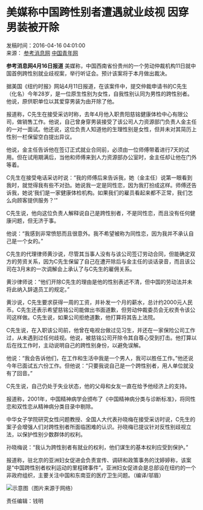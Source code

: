# 美媒称中国跨性别者遭遇就业歧视 因穿男装被开除

发稿时间：2016-04-16 04:01:00  
来源： [参考消息网](http://www.cankaoxiaoxi.com/china/20160416/1130021.shtml) [中国青年网](http://www.youth.cn)  

**参考消息网4月16日报道** 美媒称，中国西南省份贵州的一个劳动仲裁机构11日就中国首例跨性别就业歧视案，举行听证会。预计该案将于本月做出裁决。

据美国《纽约时报》网站4月11日报道，在该案件中，提交仲裁申请书的C先生（化名）今年28岁，是一位原生性别为女性，自我性别认同为男性的跨性别者。他说，原供职单位以其爱穿男装为由开除了他。

报道称，C先生在接受采访时称，去年4月他入职贵阳慈铭健康体检中心有限公司，做销售工作。他说，自己曾身穿男装接受了该公司人力资源部门负责人金主任的一对一面试。他还说，这位负责人知道他的生理性别是女性，但并未对其简历上性别一栏保留空白提出异议。

他说，金主任告诉他在签订正式就业合同前，必须由一位师傅带着进行7天的试用。但在试用期满后，当他和师傅来到人力资源部办公室时，金主任却让他在门外等着。

C先生在接受电话采访时说：“我的师傅后来告诉我，她（金主任）说第一眼看到我时，就觉得我有些不对劲。她说我一定是同性恋，因为我打扮成这样。师傅还告诉我，她说‘我们是一家健康体检机构。如果我们的雇员看起来都不正常，我们怎么向顾客提供服务？’”

C先生说，他向这位负责人解释说自己是跨性别者，不是同性恋，而且没有任何健康问题，但无济于事。

他说：“我感到非常愤怒而且很意外。我不希望被称为同性恋，因为我并不承认自己是一个女的。”

C先生的代理律师黄沙说，尽管其当事人没有与该公司签订劳动合同，但能确定双方的劳资关系，因为C先生保留了自己在遭开除后与金主任的谈话录音，而且该公司在3月末的一次调解会上承认了与C先生的雇佣关系。

黄沙律师说：“他们开除C先生的理由是他的性别表述不清，但中国的劳动法并未将此纳入辞退员工的规定。”

黄沙说，C先生要求获得一周的工资，并补发一个月的薪水，总计约2000元人民币。C先生还表示希望慈铭公司能做出书面道歉，但劳动仲裁委员会无权责令该公司这样做。C先生说，如果公司拒绝道歉，他打算将其告上法院。

C先生说，在入职该公司前，他曾在电视台做过见习生，并还在一家保险公司工作过，从未遇到过任何歧视。他说，被慈铭公司开除令其自尊心受到打击。他打算以后在找工作时，主动说明自己的跨性别身份，以避免误解。

他说：“我会告诉他们，在工作和生活中我是一个男人，我可以胜任工作。”他还说今年已面试五六份工作。但他说：“只要我说自己是一个跨性别者，用人单位就没有了回音。”

C先生说，自己仍处于失业状态，他的父母和女友一直在给予他经济上的支持。

报道称，2001年，中国精神病学会颁布了《中国精神病分类与诊断标准》，将同性恋和双性恋从精神病分类目录中剔除。

中华女子学院研究女性问题教授、全国人大代表孙晓梅在接受采访时说，C先生的案子会增强人们对跨性别者所面临困难的认识。孙晓梅已提议针对反性别歧视立法，以保护性别少数群体的权利。

孙晓梅说：“我认为跨性别者有就业的权利，他们谋生的基本权利应受到保护。”

报道称，驻北京的亚洲妇女促进会负责宣传、调研和政策事务的沈婷婷称，该案是“中国跨性别者权利运动的里程碑事件”。亚洲妇女促进会是总部设在纽约的一个非政府组织，主要关注中国和东南亚的医疗卫生问题。（编译/邬眉）

![示意图（图片来源于网络）](./W020160416145468111219.jpg)

责任编辑：钱明
<!-- tcd_original_link http://news.youth.cn/gn/201604/t20160416_7868350.htm -->
